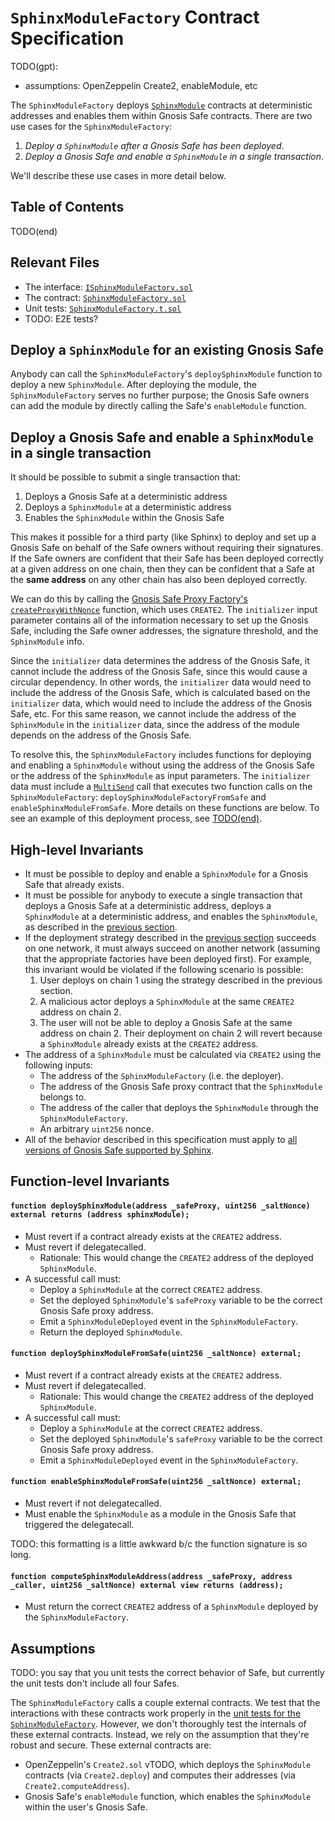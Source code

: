 # `SphinxModuleFactory` Contract Specification

TODO(gpt):
- assumptions: OpenZeppelin Create2, enableModule, etc

The `SphinxModuleFactory` deploys [`SphinxModule`](TODO(end)) contracts at deterministic addresses and enables them within Gnosis Safe contracts. There are two use cases for the `SphinxModuleFactory`:
1. _Deploy a `SphinxModule` after a Gnosis Safe has been deployed_.
2. _Deploy a Gnosis Safe and enable a `SphinxModule` in a single transaction_.

We'll describe these use cases in more detail below.

## Table of Contents

TODO(end)

## Relevant Files

- The interface: [`ISphinxModuleFactory.sol`](TODO(end))
- The contract: [`SphinxModuleFactory.sol`](TODO(end))
- Unit tests: [`SphinxModuleFactory.t.sol`](TODO(end))
- TODO: E2E tests?

## Deploy a `SphinxModule` for an existing Gnosis Safe

Anybody can call the `SphinxModuleFactory`'s `deploySphinxModule` function to deploy a new `SphinxModule`. After deploying the module, the `SphinxModuleFactory` serves no further purpose; the Gnosis Safe owners can add the module by directly calling the Safe's `enableModule` function.

## Deploy a Gnosis Safe and enable a `SphinxModule` in a single transaction

It should be possible to submit a single transaction that:
1. Deploys a Gnosis Safe at a deterministic address
2. Deploys a `SphinxModule` at a deterministic address
3. Enables the `SphinxModule` within the Gnosis Safe

This makes it possible for a third party (like Sphinx) to deploy and set up a Gnosis Safe on behalf of the Safe owners without requiring their signatures. If the Safe owners are confident that their Safe has been deployed correctly at a given address on one chain, then they can be confident that a Safe at the **same address** on any other chain has also been deployed correctly.

We can do this by calling the [Gnosis Safe Proxy Factory's `createProxyWithNonce`](TODO(end)) function, which uses `CREATE2`. The `initializer` input parameter contains all of the information necessary to set up the Gnosis Safe, including the Safe owner addresses, the signature threshold, and the `SphinxModule` info.

Since the `initializer` data determines the address of the Gnosis Safe, it cannot include the address of the Gnosis Safe, since this would cause a circular dependency. In other words, the `initializer` data would need to include the address of the Gnosis Safe, which is calculated based on the `initializer` data, which would need to include the address of the Gnosis Safe, etc. For this same reason, we cannot include the address of the `SphinxModule` in the `initializer` data, since the address of the module depends on the address of the Gnosis Safe.

To resolve this, the `SphinxModuleFactory` includes functions for deploying and enabling a `SphinxModule` without using the address of the Gnosis Safe or the address of the `SphinxModule` as input parameters. The `initializer` data must include a [`MultiSend`](TODO(end)) call that executes two function calls on the `SphinxModuleFactory`: `deploySphinxModuleFactoryFromSafe` and `enableSphinxModuleFromSafe`. More details on these functions are below. To see an example of this deployment process, see [TODO(end)](TODO(end)).

## High-level Invariants

- It must be possible to deploy and enable a `SphinxModule` for a Gnosis Safe that already exists.
- It must be possible for anybody to execute a single transaction that deploys a Gnosis Safe at a deterministic address, deploys a `SphinxModule` at a deterministic address, and enables the `SphinxModule`, as described in the [previous section](TODO(end)).
- If the deployment strategy described in the [previous section](TODO(end)) succeeds on one network, it must always succeed on another network (assuming that the appropriate factories have been deployed first). For example, this invariant would be violated if the following scenario is possible:
  1. User deploys on chain 1 using the strategy described in the previous section.
  2. A malicious actor deploys a `SphinxModule` at the same `CREATE2` address on chain 2.
  3. The user will not be able to deploy a Gnosis Safe at the same address on chain 2. Their deployment on chain 2 will revert because a `SphinxModule` already exists at the `CREATE2` address.
- The address of a `SphinxModule` must be calculated via `CREATE2` using the following inputs:
  - The address of the `SphinxModuleFactory` (i.e. the deployer).
  - The address of the Gnosis Safe proxy contract that the `SphinxModule` belongs to.
  - The address of the caller that deploys the `SphinxModule` through the `SphinxModuleFactory`.
  - An arbitrary `uint256` nonce.
- All of the behavior described in this specification must apply to [all versions of Gnosis Safe supported by Sphinx](TODO(end)).

## Function-level Invariants

#### `function deploySphinxModule(address _safeProxy, uint256 _saltNonce) external returns (address sphinxModule);`

- Must revert if a contract already exists at the `CREATE2` address.
- Must revert if delegatecalled.
  - Rationale: This would change the `CREATE2` address of the deployed `SphinxModule`.
- A successful call must:
  - Deploy a `SphinxModule` at the correct `CREATE2` address.
  - Set the deployed `SphinxModule`'s `safeProxy` variable to be the correct Gnosis Safe proxy address.
  - Emit a `SphinxModuleDeployed` event in the `SphinxModuleFactory`.
  - Return the deployed `SphinxModule`.

#### `function deploySphinxModuleFromSafe(uint256 _saltNonce) external;`

- Must revert if a contract already exists at the `CREATE2` address.
- Must revert if delegatecalled.
  - Rationale: This would change the `CREATE2` address of the deployed `SphinxModule`.
- A successful call must:
  - Deploy a `SphinxModule` at the correct `CREATE2` address.
  - Set the deployed `SphinxModule`'s `safeProxy` variable to be the correct Gnosis Safe proxy address.
  - Emit a `SphinxModuleDeployed` event in the `SphinxModuleFactory`.

#### `function enableSphinxModuleFromSafe(uint256 _saltNonce) external;`

- Must revert if not delegatecalled.
- Must enable the `SphinxModule` as a module in the Gnosis Safe that triggered the delegatecall.

TODO: this formatting is a little awkward b/c the function signature is so long.
#### `function computeSphinxModuleAddress(address _safeProxy, address _caller, uint256 _saltNonce) external view returns (address);`

- Must return the correct `CREATE2` address of a `SphinxModule` deployed by the `SphinxModuleFactory`.

## Assumptions

TODO: you say that you unit tests the correct behavior of Safe, but currently the unit tests don't include all four Safes.

The `SphinxModuleFactory` calls a couple external contracts. We test that the interactions with these contracts work properly in the [unit tests for the `SphinxModuleFactory`](TODO(end)). However, we don't thoroughly test the internals of these external contracts. Instead, we rely on the assumption that they're robust and secure. These external contracts are:
- OpenZeppelin's `Create2.sol` vTODO, which deploys the `SphinxModule` contracts (via `Create2.deploy`) and computes their addresses (via `Create2.computeAddress`).
- Gnosis Safe's `enableModule` function, which enables the `SphinxModule` within the user's Gnosis Safe.
